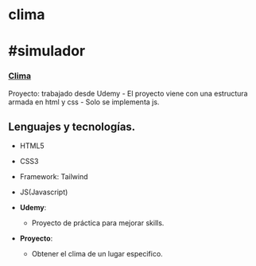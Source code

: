 # clima

# #simulador

### [Clima](https://megagringa.github.io/clima/index.html)

Proyecto: trabajado desde Udemy - El proyecto viene con una estructura armada en html y css - 
         Solo se implementa js. 


## Lenguajes y tecnologías.

- HTML5
- CSS3
- Framework: Tailwind
- JS(Javascript)

- **Udemy**:
    - Proyecto de práctica para mejorar skills.
    
- **Proyecto**:
    - Obtener el clima de un lugar especifico.
